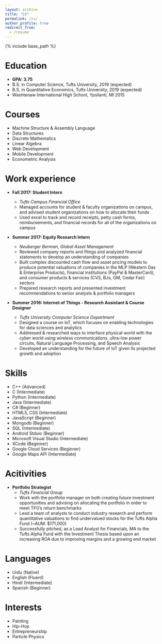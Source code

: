 ```yaml
---
layout: archive
title: "CV"
permalink: /cv/
author_profile: true
redirect_from:
  - /resume
---
```


{% include base_path %}

Education
======
* __GPA: 3.75__
* B.S. in Computer Science, Tufts University, 2019 (expected)
* B.S. in Quantitative Economics, Tufts University, 2019 (expected)
* Washtenaw International High School, Ypsilanti, MI 2015

Courses
======
* Machine Structure & Assembly Language
* Data Structures
* Discrete Mathematics
* Linear Algebra
* Web Development
* Mobile Development
* Econometric Analysis

Work experience
======
* __Fall 2017: Student Intern__
  * _Tufts Campus Financial Office_
  * Managed accounts for student & faculty organizations on campus, and advised student organizations on how to allocate their funds
  * Used excel to track and record receipts, petty cash forms, reimbursements, and financial records for all of the organizations on campus

* __Summer 2017: Equity Research Intern__
  * _Neuberger Berman, Global Asset Management_
  * Reviewed company reports and filings and analyzed financial statements to develop an understanding of companies
  * Built complex discounted cash flow and asset pricing models to produce potential valuations of companies in the MLP (Western Gas & Enterprise Products), financial institutions (PayPal & MasterCard), and consumer products & services (CVS, BJs, GM, Cedar Fair) sectors
  * Prepared research reports and presented investment recommendations to senior analysts & portfolio managers

* __Summer 2016: Internet of Things - Research Assistant & Course Designer__
  * _Tufts University Computer Science Department_
  * Designed a course on IoT, which focuses on enabling technologies for data sciences and analytics
  * Addressed & researched ways to interface physical world with the cyber world using wireless communications, ultra-low power circuits, Natural Language Processing, and Speech Analysis
  * Developed an understanding for the future of IoT given its projected growth and adoption
  
Skills
======
* C++ (Advanced) 
* C (Intermediate)
* Python (Intermediate)
* Java (Intermediate)
* C# (Beginner)
* HTML5, CSS (Intermediate)
* JavaScript (Beginner)
* Mongodb (Beginner)
* SQL (Intermediate)
* Android Stduio (Beginner)
* Microsoft Visual Studio (Intermediate)
* XCode (Beginner)
* Google Cloud Services (Beginner)
* Google Maps API (Intermediate)

Acitivities
======
* __Portfolio Strategist__
  * _Tufts Financial Group_
  * Work with the portfolio manager on both creating future investment opportunities and advising on allocating the portfolio in order to meet TFG’s return benchmarks
  * Lead a team of analysts to conduct industry research and perform quantitative valuations to find undervalued stocks for the Tufts Alpha Fund (~AUM: $171,000)
  * Successfully pitched, as a Lead Analyst for Financials, MA to the Tufts Alpha Fund with the Investment Thesis based upon an increasing ROA due to improving margins and a growing end market

Languages
======
* Urdu (Native)
* English (Fluent)
* Hindi (Intermediate)
* Spanish (Beginner)

Interests
======
* Painting
* Hip-Hop
* Entrepreneurship
* Particle Physics
